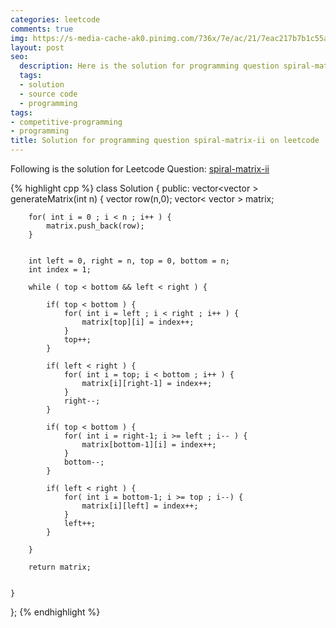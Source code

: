 ```yaml
---
categories: leetcode
comments: true
img: https://s-media-cache-ak0.pinimg.com/736x/7e/ac/21/7eac217b7b1c55ab7fd56758e4e181be.jpg
layout: post
seo:
  description: Here is the solution for programming question spiral-matrix-ii on leetcode
  tags:
  - solution
  - source code
  - programming
tags:
- competitive-programming
- programming
title: Solution for programming question spiral-matrix-ii on leetcode
---
```


Following is the solution for Leetcode Question: [spiral-matrix-ii](https://leetcode.com/problems/spiral-matrix-ii/)

{% highlight cpp %}
class Solution {
public:
    vector<vector<int> > generateMatrix(int n) {
        vector<int> row(n,0);
        vector< vector<int> > matrix;
        
        for( int i = 0 ; i < n ; i++ ) {
            matrix.push_back(row);
        }
        
        
        int left = 0, right = n, top = 0, bottom = n;
        int index = 1;
        
        while ( top < bottom && left < right ) {
            
            if( top < bottom ) {
                for( int i = left ; i < right ; i++ ) {
                    matrix[top][i] = index++;
                }
                top++;
            }
            
            if( left < right ) {
                for( int i = top; i < bottom ; i++ ) {
                    matrix[i][right-1] = index++;
                }
                right--;
            }
            
            if( top < bottom ) {
                for( int i = right-1; i >= left ; i-- ) {
                    matrix[bottom-1][i] = index++;
                }
                bottom--;
            }
            
            if( left < right ) {
                for( int i = bottom-1; i >= top ; i--) {
                    matrix[i][left] = index++;
                }
                left++;
            }
            
        }
        
        return matrix;
        
        
    }
};
{% endhighlight %}